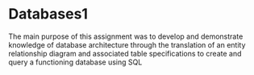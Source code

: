 # Databases1

The main purpose of this assignment was to develop and demonstrate knowledge of database architecture through the translation of an entity 
relationship diagram and associated table specifications to create and query a functioning database using SQL
